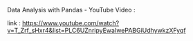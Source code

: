 Data Analysis with Pandas - YouTube Video :

link :  https://www.youtube.com/watch?v=T_Zrf_sHxr4&list=PLC6UZnripyEwaIwePABGiUdhywkzXFyqf
